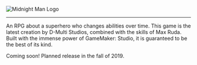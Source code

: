 ![Midnight Man Logo](https://raw.githubusercontent.com/dguis/Midnight-Man/master/Logos/facebook_cover_photo_2.png)
***

An RPG about a superhero who changes abilities over time. This game is the latest creation by D-Multi Studios, combined with the skills of Max Ruda. Built with the immense power of GameMaker: Studio, it is guaranteed to be the best of its kind.

Coming soon! Planned release in the fall of 2019.
